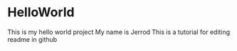 # HelloWorld
This is my hello world project
My name is Jerrod
This is a tutorial for editing readme in github
